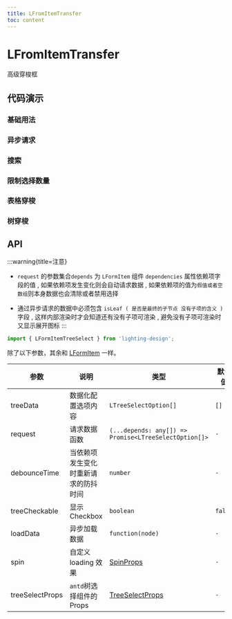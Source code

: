 ```yaml
---
title: LFromItemTransfer
toc: content
---
```


# LFromItemTransfer

高级穿梭框

## 代码演示

### 基础用法

<code src='./demos/Demo1.tsx'></code>

### 异步请求

<code src='./demos/Demo3.tsx'></code>

### 搜索

<code src='./demos/Demo4.tsx'></code>

### 限制选择数量

<code src='./demos/Demo5.tsx'></code>

### 表格穿梭

<code src='./demos/Demo2.tsx'></code>

### 树穿梭

<code src='./demos/Demo6.tsx'></code>

## API

:::warning{title=注意}

- `request` 的参数集合`depends` 为 `LFormItem` 组件 `dependencies` 属性依赖项字段的值 , 如果依赖项发生变化则会自动请求数据 , 如果依赖项的值为`假值或者空数组`则本身数据也会清除或者禁用选择

- 通过异步请求的数据中必须包含 `isLeaf ( 是否是最终的子节点 没有子项的含义 )` 字段 , 这样内部渲染时才会知道还有没有子项可渲染 , 避免没有子项可渲染时又显示展开图标
  :::

```ts
import { LFormItemTreeSelect } from 'lighting-design';
```

除了以下参数，其余和 [LFormItem](/components/form-item) 一样。

| 参数            | 说明                                 | 类型                                                                 | 默认值  |
| --------------- | ------------------------------------ | -------------------------------------------------------------------- | ------- |
| treeData        | 数据化配置选项内容                   | `LTreeSelectOption[]`                                                | `[]`    |
| request         | 请求数据函数                         | `(...depends: any[]) => Promise<LTreeSelectOption[]>`                | `-`     |
| debounceTime    | 当依赖项发生变化时重新请求的防抖时间 | `number`                                                             | `-`     |
| treeCheckable   | 显示 Checkbox                        | `boolean `                                                           | `false` |
| loadData        | 异步加载数据                         | `function(node)`                                                     | `-`     |
| spin            | 自定义 loading 效果                  | [SpinProps](https://ant.design/components/spin-cn/#api)              | `-`     |
| treeSelectProps | `antd`树选择组件的 Props             | [TreeSelectProps](https://ant.design/components/tree-select-cn/#api) | `-`     |
